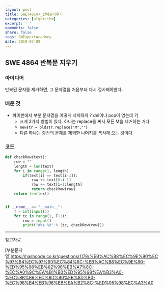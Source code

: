```yaml
---
layout: post
title: SWE(4864)_반복문지우기
categories: [algorithm]
excerpt: ' '
comments: false
share: false
tags: SWExpertAcadmey
date: 2019-07-09
---
```


## SWE 4864 반복문 지우기

### 아이디어

반복된 문자를 제거하면, 그 문자열을 처음부터 다시 검사해야한다.

### 배운 것

- 파이썬에서 부분 문자열을 어떻게 삭제하지 ? del이나 pop이 없는데 ?]
  - 크게 2가지 방법이 있다. 하나는 replace를 써서 모든 M을 제거하는 거다
  - `newstr = oldstr.replace("M","")`
  - 다른 하나는 중간의 문제를 제외한 나머지를 복사해 오는 것이다.

### 코드

```python
def checkRow(text):
    row = ""
    length = len(text)
    for i in range(1, length):
        if(text[i] == text[i-1]):
            row += text[0:i-1]
            row += text[i+1:length]
            return checkRow(row)
    return len(text)


if __name__ == "__main__":
    T = int(input())
    for tc in range(1, T+1):
        row = input()
        print("#%s %d" % (tc, checkRow(row)))

```

---

참고자료

[부분문자열]<https://hashcode.co.kr/questions/1178/%EB%AC%B8%EC%9E%90%EC%97%B4%EC%97%90%EC%84%9C-%EB%AC%B8%EC%9E%90-%ED%95%98%EB%82%98%EB%A7%8C-%EC%A0%9C%EA%B1%B0%ED%95%98%EA%B3%A0-%EC%8B%B6%EC%9D%80%EB%8D%B0-%EC%96%B4%EB%96%BB%EA%B2%8C-%ED%95%98%EC%A3%A0>

